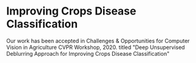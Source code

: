 # Improving Crops Disease Classification
Our work has been accepted in Challenges & Opportunities for Computer Vision in Agriculture CVPR Workshop, 2020. titled "Deep Unsupervised Deblurring Approach for Improving Crops Disease Classification" 

